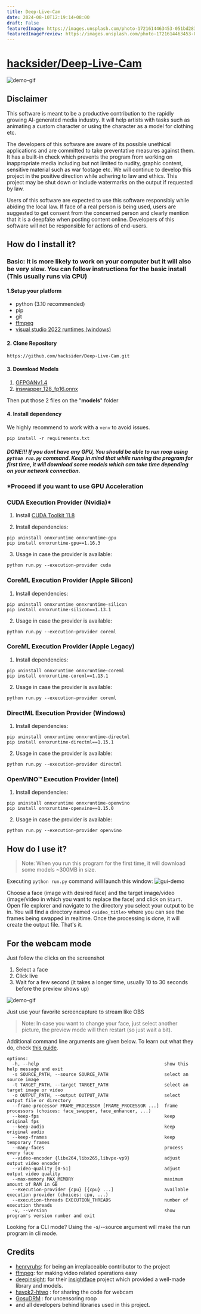 ```yaml
---
title: Deep-Live-Cam
date: 2024-08-10T12:19:14+08:00
draft: False
featuredImage: https://images.unsplash.com/photo-1721614463453-051bd28367b1?ixid=M3w0NjAwMjJ8MHwxfHJhbmRvbXx8fHx8fHx8fDE3MjMyNjM1NDV8&ixlib=rb-4.0.3
featuredImagePreview: https://images.unsplash.com/photo-1721614463453-051bd28367b1?ixid=M3w0NjAwMjJ8MHwxfHJhbmRvbXx8fHx8fHx8fDE3MjMyNjM1NDV8&ixlib=rb-4.0.3
---
```


# [hacksider/Deep-Live-Cam](https://github.com/hacksider/Deep-Live-Cam)

![demo-gif](demo.gif)


## Disclaimer
This software is meant to be a productive contribution to the rapidly growing AI-generated media industry. It will help artists with tasks such as animating a custom character or using the character as a model for clothing etc.

The developers of this software are aware of its possible unethical applications and are committed to take preventative measures against them. It has a built-in check which prevents the program from working on inappropriate media including but not limited to nudity, graphic content, sensitive material such as war footage etc. We will continue to develop this project in the positive direction while adhering to law and ethics. This project may be shut down or include watermarks on the output if requested by law.

Users of this software are expected to use this software responsibly while abiding the local law. If face of a real person is being used, users are suggested to get consent from the concerned person and clearly mention that it is a deepfake when posting content online. Developers of this software will not be responsible for actions of end-users.

## How do I install it?


### Basic: It is more likely to work on your computer but it will also be very slow. You can follow instructions for the basic install (This usually runs via **CPU**)
#### 1.Setup your platform
-   python (3.10 recommended)
-   pip
-   git
-   [ffmpeg](https://www.youtube.com/watch?v=OlNWCpFdVMA) 
-   [visual studio 2022 runtimes (windows)](https://visualstudio.microsoft.com/visual-cpp-build-tools/)
#### 2. Clone Repository
    https://github.com/hacksider/Deep-Live-Cam.git

#### 3. Download Models

 1. [GFPGANv1.4](https://huggingface.co/hacksider/deep-live-cam/resolve/main/GFPGANv1.4.pth)
 2. [inswapper_128_fp16.onnx](https://huggingface.co/hacksider/deep-live-cam/resolve/main/inswapper_128_fp16.onnx)

Then put those 2 files on the "**models**" folder

#### 4. Install dependency
We highly recommend to work with a  `venv`  to avoid issues.
```
pip install -r requirements.txt
```
##### DONE!!! If you dont have any GPU, You should be able to run roop using `python run.py` command. Keep in mind that while running the program for first time, it will download some models which can take time depending on your network connection.

### *Proceed if you want to use GPU Acceleration
### CUDA Execution Provider (Nvidia)*

1.  Install  [CUDA Toolkit 11.8](https://developer.nvidia.com/cuda-11-8-0-download-archive)
    
2.  Install dependencies:
    

```
pip uninstall onnxruntime onnxruntime-gpu
pip install onnxruntime-gpu==1.16.3

```

3.  Usage in case the provider is available:

```
python run.py --execution-provider cuda

```

### [](https://github.com/s0md3v/roop/wiki/2.-Acceleration#coreml-execution-provider-apple-silicon)CoreML Execution Provider (Apple Silicon)

1.  Install dependencies:

```
pip uninstall onnxruntime onnxruntime-silicon
pip install onnxruntime-silicon==1.13.1

```

2.  Usage in case the provider is available:

```
python run.py --execution-provider coreml

```

### [](https://github.com/s0md3v/roop/wiki/2.-Acceleration#coreml-execution-provider-apple-legacy)CoreML Execution Provider (Apple Legacy)

1.  Install dependencies:

```
pip uninstall onnxruntime onnxruntime-coreml
pip install onnxruntime-coreml==1.13.1

```

2.  Usage in case the provider is available:

```
python run.py --execution-provider coreml

```

### [](https://github.com/s0md3v/roop/wiki/2.-Acceleration#directml-execution-provider-windows)DirectML Execution Provider (Windows)

1.  Install dependencies:

```
pip uninstall onnxruntime onnxruntime-directml
pip install onnxruntime-directml==1.15.1

```

2.  Usage in case the provider is available:

```
python run.py --execution-provider directml

```

### [](https://github.com/s0md3v/roop/wiki/2.-Acceleration#openvino-execution-provider-intel)OpenVINO™ Execution Provider (Intel)

1.  Install dependencies:

```
pip uninstall onnxruntime onnxruntime-openvino
pip install onnxruntime-openvino==1.15.0

```

2.  Usage in case the provider is available:

```
python run.py --execution-provider openvino
```

## How do I use it?
> Note: When you run this program for the first time, it will download some models ~300MB in size.

Executing `python run.py` command will launch this window:
![gui-demo](instruction.png)

Choose a face (image with desired face) and the target image/video (image/video in which you want to replace the face) and click on `Start`. Open file explorer and navigate to the directory you select your output to be in. You will find a directory named `<video_title>` where you can see the frames being swapped in realtime. Once the processing is done, it will create the output file. That's it.

## For the webcam mode
Just follow the clicks on the screenshot
1. Select a face
2. Click live
3. Wait for a few second (it takes a longer time, usually 10 to 30 seconds before the preview shows up)

![demo-gif](demo.gif)

Just use your favorite screencapture to stream like OBS
> Note: In case you want to change your face, just select another picture, the preview mode will then restart (so just wait a bit).


Additional command line arguments are given below. To learn out what they do, check [this guide](https://github.com/s0md3v/roop/wiki/Advanced-Options).

```
options:
  -h, --help                                               show this help message and exit
  -s SOURCE_PATH, --source SOURCE_PATH                     select an source image
  -t TARGET_PATH, --target TARGET_PATH                     select an target image or video
  -o OUTPUT_PATH, --output OUTPUT_PATH                     select output file or directory
  --frame-processor FRAME_PROCESSOR [FRAME_PROCESSOR ...]  frame processors (choices: face_swapper, face_enhancer, ...)
  --keep-fps                                               keep original fps
  --keep-audio                                             keep original audio
  --keep-frames                                            keep temporary frames
  --many-faces                                             process every face
  --video-encoder {libx264,libx265,libvpx-vp9}             adjust output video encoder
  --video-quality [0-51]                                   adjust output video quality
  --max-memory MAX_MEMORY                                  maximum amount of RAM in GB
  --execution-provider {cpu} [{cpu} ...]                   available execution provider (choices: cpu, ...)
  --execution-threads EXECUTION_THREADS                    number of execution threads
  -v, --version                                            show program's version number and exit
```

Looking for a CLI mode? Using the -s/--source argument will make the run program in cli mode.

## Credits
- [henryruhs](https://github.com/henryruhs): for being an irreplaceable contributor to the project
- [ffmpeg](https://ffmpeg.org/): for making video related operations easy
- [deepinsight](https://github.com/deepinsight): for their [insightface](https://github.com/deepinsight/insightface) project which provided a well-made library and models.
- [havok2-htwo](https://github.com/havok2-htwo) : for sharing the code for webcam
- [GosuDRM](https://github.com/GosuDRM/nsfw-roop) : for uncensoring roop
- and all developers behind libraries used in this project.
